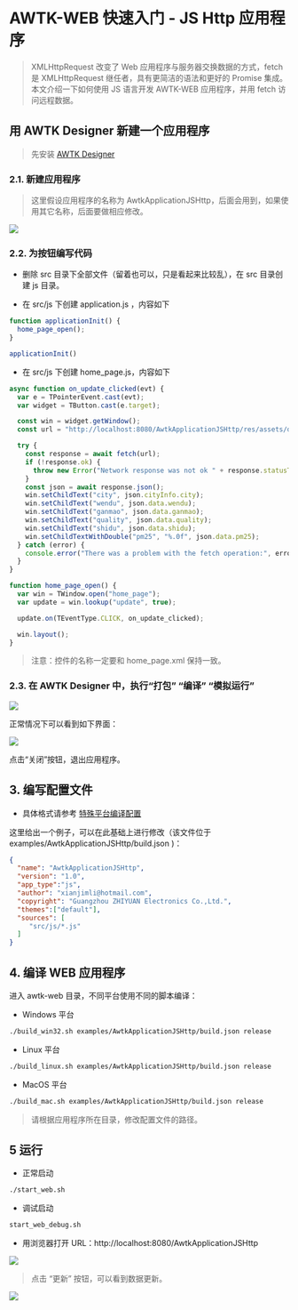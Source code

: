 # AWTK-WEB 快速入门 - JS Http 应用程序

> XMLHttpRequest 改变了 Web 应用程序与服务器交换数据的方式，fetch 是 XMLHttpRequest 继任者，具有更简洁的语法和更好的 Promise 集成。本文介绍一下如何使用 JS 语言开发 AWTK-WEB 应用程序，并用 fetch 访问远程数据。

## 用 AWTK Designer 新建一个应用程序

> 先安装 [AWTK Designer](https://awtk.zlg.cn/web/index.html)

### 2.1. 新建应用程序

> 这里假设应用程序的名称为 AwtkApplicationJSHttp，后面会用到，如果使用其它名称，后面要做相应修改。

![](images/app_http.png)

### 2.2. 为按钮编写代码

* 删除 src 目录下全部文件（留着也可以，只是看起来比较乱），在 src 目录创建 js 目录。

* 在 src/js 下创建 application.js ，内容如下

```js
function applicationInit() {
  home_page_open();
}

applicationInit()
```

* 在 src/js 下创建  home_page.js，内容如下

```js
async function on_update_clicked(evt) {
  var e = TPointerEvent.cast(evt);
  var widget = TButton.cast(e.target); 

  const win = widget.getWindow();
  const url = "http://localhost:8080/AwtkApplicationJSHttp/res/assets/default/raw/data/weather.json";

  try {
    const response = await fetch(url);
    if (!response.ok) {
      throw new Error("Network response was not ok " + response.statusText);
    }
    const json = await response.json();
    win.setChildText("city", json.cityInfo.city);
    win.setChildText("wendu", json.data.wendu);
    win.setChildText("ganmao", json.data.ganmao);
    win.setChildText("quality", json.data.quality);
    win.setChildText("shidu", json.data.shidu);
    win.setChildTextWithDouble("pm25", "%.0f", json.data.pm25);
  } catch (error) {
    console.error("There was a problem with the fetch operation:", error);
  }
}

function home_page_open() {
  var win = TWindow.open("home_page");
  var update = win.lookup("update", true);

  update.on(TEventType.CLICK, on_update_clicked);

  win.layout();
}
```

> 注意：控件的名称一定要和 home_page.xml 保持一致。

### 2.3. 在 AWTK Designer 中，执行“打包” “编译” “模拟运行”

![](images/app_c2.png)

正常情况下可以看到如下界面：

![](images/app_http_ui.png)

点击“关闭”按钮，退出应用程序。

## 3. 编写配置文件

* 具体格式请参考 [特殊平台编译配置](https://github.com/zlgopen/awtk/blob/master/docs/build_config.md)

这里给出一个例子，可以在此基础上进行修改（该文件位于 examples/AwtkApplicationJSHttp/build.json )：

```json
{
  "name": "AwtkApplicationJSHttp",
  "version": "1.0",
  "app_type":"js",
  "author": "xianjimli@hotmail.com",
  "copyright": "Guangzhou ZHIYUAN Electronics Co.,Ltd.",
  "themes":["default"],
  "sources": [
     "src/js/*.js"
  ]
}
```

## 4. 编译 WEB 应用程序

进入 awtk-web 目录，不同平台使用不同的脚本编译：

* Windows 平台

```sh
./build_win32.sh examples/AwtkApplicationJSHttp/build.json release
```

* Linux 平台

```sh
./build_linux.sh examples/AwtkApplicationJSHttp/build.json release
```

* MacOS 平台

```sh
./build_mac.sh examples/AwtkApplicationJSHttp/build.json release
```

> 请根据应用程序所在目录，修改配置文件的路径。

## 5 运行

* 正常启动

```sh
./start_web.sh
```

* 调试启动

```sh
start_web_debug.sh
```

* 用浏览器打开 URL：http://localhost:8080/AwtkApplicationJSHttp

![](images/app_http_ui1.png)

> 点击 “更新” 按钮，可以看到数据更新。

![](images/app_http_ui2.png)


